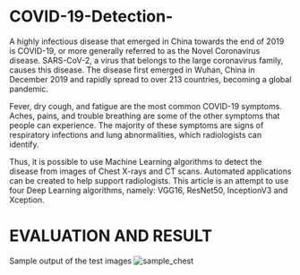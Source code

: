 # COVID-19-Detection-

A highly infectious disease that emerged in China towards the end of 2019 is COVID-19, or more generally referred to as the Novel Coronavirus disease. SARS-CoV-2, a virus that belongs to the large coronavirus family, causes this disease. The disease first emerged in Wuhan, China in December 2019 and rapidly spread to over 213 countries, becoming a global pandemic.

Fever, dry cough, and fatigue are the most common COVID-19 symptoms. Aches, pains, and trouble breathing are some of the other symptoms that people can experience. The majority of these symptoms are signs of respiratory infections and lung abnormalities, which radiologists can identify.

Thus, it is possible to use Machine Learning algorithms to detect the disease from images of Chest X-rays and CT scans. Automated applications can be created to help support radiologists. This article is an attempt to use four Deep Learning algorithms, namely: VGG16, ResNet50, InceptionV3 and Xception.


# EVALUATION AND RESULT 

Sample output of the test images 
![sample_chest](https://user-images.githubusercontent.com/54431128/109398652-5be18c80-7968-11eb-89ac-452973fc0f8b.png)


